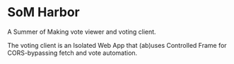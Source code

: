 # SoM Harbor

A Summer of Making vote viewer and voting client.

The voting client is an Isolated Web App that (ab)uses Controlled Frame for CORS-bypassing fetch and vote automation.
